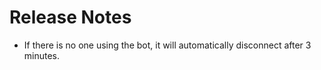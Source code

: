 # Release Notes

- If there is no one using the bot, it will automatically disconnect after 3 minutes.